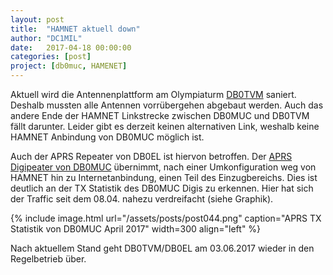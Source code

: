 ```yaml
---
layout: post
title:  "HAMNET aktuell down"
author: "DC1MIL"
date:   2017-04-18 00:00:00
categories: [post]
project: [db0muc, HAMENET]
---
```


Aktuell wird die Antennenplattform am Olympiaturm [DB0TVM](http://www.db0tvm.de/) saniert. Deshalb mussten alle Antennen vorrübergehen abgebaut werden. Auch das andere Ende der HAMNET Linkstrecke zwischen DB0MUC und DB0TVM fällt darunter.
Leider gibt es derzeit keinen alternativen Link, weshalb keine HAMNET Anbindung von DB0MUC möglich ist.

Auch der APRS Repeater von DB0EL ist hiervon betroffen. Der [APRS Digipeater von DB0MUC](/db0muc/aprs.html) übernimmt, nach einer Umkonfiguration weg von HAMNET hin zu Internetanbindung, einen Teil des Einzugbereichs. Dies ist deutlich an der TX Statistik des DB0MUC Digis zu erkennen. Hier hat sich der Traffic seit dem 08.04. nahezu verdreifacht (siehe Graphik).

{% include image.html url="/assets/posts/post044.png" caption="APRS TX Statistik von DB0MUC April 2017" width=300 align="left" %}
<br style="clear: both;"> 

Nach aktuellem Stand geht DB0TVM/DB0EL am 03.06.2017 wieder in den Regelbetrieb über.
